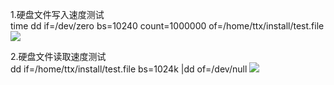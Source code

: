 1.硬盘文件写入速度测试  
time dd if=/dev/zero bs=10240 count=1000000 of=/home/ttx/install/test.file
![](/images/write.png)  


2.硬盘文件读取速度测试  
dd if=/home/ttx/install/test.file bs=1024k |dd of=/dev/null
![](/images/read.png)  
